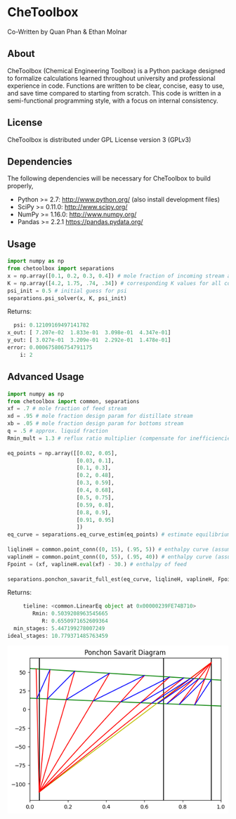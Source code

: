 # CheToolbox
Co-Written by Quan Phan & Ethan Molnar
## About
CheToolbox (Chemical Engineering Toolbox) is a Python package designed to formalize calculations learned throughout university and professional experience in code. Functions are written to be clear, concise, easy to use, and save time compared to starting from scratch. This code is written in a semi-functional programming style, with a focus on internal consistency.
## License
CheToolbox is distributed under GPL License version 3 (GPLv3)
## Dependencies
The following dependencies will be necessary for CheToolbox to build properly,
- Python >= 2.7: http://www.python.org/ (also install development files)
- SciPy >= 0.11.0: http://www.scipy.org/
- NumPy >= 1.16.0: http://www.numpy.org/
- Pandas >= 2.2.1 https://pandas.pydata.org/
## Usage
```py
import numpy as np
from chetoolbox import separations
x = np.array([0.1, 0.2, 0.3, 0.4]) # mole fraction of incoming stream across all components
K = np.array([4.2, 1.75, .74, .34]) # corresponding K values for all components
psi_init = 0.5 # initial guess for psi
separations.psi_solver(x, K, psi_init)
```
Returns:
```py
  psi: 0.12109169497141782
x_out: [ 7.207e-02  1.833e-01  3.098e-01  4.347e-01]
y_out: [ 3.027e-01  3.209e-01  2.292e-01  1.478e-01]
error: 0.000675806754791175
    i: 2
```
## Advanced Usage
```py
import numpy as np
from chetoolbox import common, separations
xf = .7 # mole fraction of feed stream
xd = .95 # mole fraction design param for distillate stream
xb = .05 # mole fraction design param for bottoms stream
q = .5 # approx. liquid fraction
Rmin_mult = 1.3 # reflux ratio multiplier (compensate for inefficiencies)

eq_points = np.array([[0.02, 0.05],
                      [0.03, 0.1],
                      [0.1, 0.3],
                      [0.2, 0.48],
                      [0.3, 0.59],
                      [0.4, 0.68],
                      [0.5, 0.75],
                      [0.59, 0.8],
                      [0.8, 0.9],
                      [0.91, 0.95]
                      ])
eq_curve = separations.eq_curve_estim(eq_points) # estimate equilibrium curve for binary mixture

liqlineH = common.point_conn((0, 15), (.95, 5)) # enthalpy curve (assumed linear) for liquid mixtures
vaplineH = common.point_conn((0, 55), (.95, 40)) # enthalpy curve (assumed linear) for vapor mixtures
Fpoint = (xf, vaplineH.eval(xf) - 30.) # enthalpy of feed

separations.ponchon_savarit_full_est(eq_curve, liqlineH, vaplineH, Fpoint, q, xd, xb, Rmin_mult, PLOTTING_ENABLED = True)
```
Returns:
```py
     tieline: <common.LinearEq object at 0x00000239FE74B710>
        Rmin: 0.5039208963545665
           R: 0.6550971652609364
  min_stages: 5.447199278007249
ideal_stages: 10.779371485763459
```
![Ponchon Savarit Diagram that Displays All Equilibrium Tielines and Both Enthalpy Lines](README_IMGS/ponchon_savarit.png "Ponchon Savarit Diagram")
